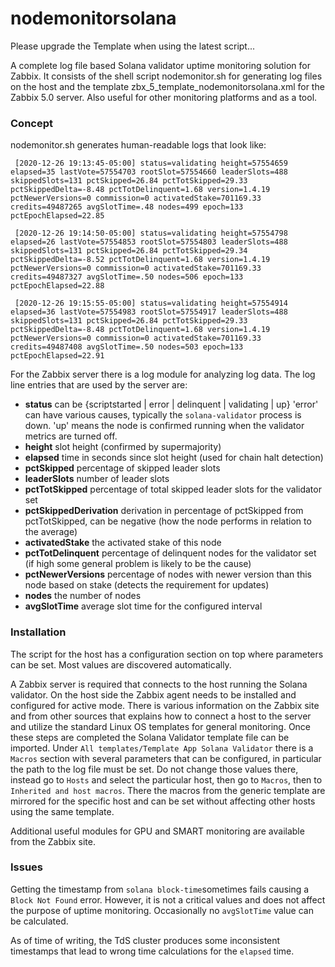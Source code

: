 # nodemonitorsolana

Please upgrade the Template when using the latest script...

A complete log file based Solana validator uptime monitoring solution for Zabbix. It consists of the shell script nodemonitor.sh for generating log files on the host and the template zbx_5_template_nodemonitorsolana.xml for the Zabbix 5.0 server. Also useful for other monitoring platforms and as a tool.

### Concept

nodemonitor.sh generates human-readable logs that look like:

`
[2020-12-26 19:13:45-05:00] status=validating height=57554659 elapsed=35 lastVote=57554703 rootSlot=57554660 leaderSlots=488 skippedSlots=131 pctSkipped=26.84 pctTotSkipped=29.33 pctSkippedDelta=-8.48 pctTotDelinquent=1.68 version=1.4.19 pctNewerVersions=0 commission=0 activatedStake=701169.33 credits=49487265 avgSlotTime=.48 nodes=499 epoch=133 pctEpochElapsed=22.85`
 
`
[2020-12-26 19:14:50-05:00] status=validating height=57554798 elapsed=26 lastVote=57554853 rootSlot=57554803 leaderSlots=488 skippedSlots=131 pctSkipped=26.84 pctTotSkipped=29.34 pctSkippedDelta=-8.52 pctTotDelinquent=1.68 version=1.4.19 pctNewerVersions=0 commission=0 activatedStake=701169.33 credits=49487327 avgSlotTime=.50 nodes=506 epoch=133 pctEpochElapsed=22.88`
 
`
[2020-12-26 19:15:55-05:00] status=validating height=57554914 elapsed=36 lastVote=57554983 rootSlot=57554917 leaderSlots=488 skippedSlots=131 pctSkipped=26.84 pctTotSkipped=29.33 pctSkippedDelta=-8.48 pctTotDelinquent=1.68 version=1.4.19 pctNewerVersions=0 commission=0 activatedStake=701169.33 credits=49487408 avgSlotTime=.50 nodes=503 epoch=133 pctEpochElapsed=22.91`

For the Zabbix server there is a log module for analyzing log data. The log line entries that are used by the server are:

* **status** can be {scriptstarted | error | delinquent | validating | up} 'error' can have various causes, typically the `solana-validator` process is down. 'up' means the node is confirmed running when the validator metrics are turned off.
* **height** slot height (confirmed by supermajority)
* **elapsed** time in seconds since slot height (used for chain halt detection)
* **pctSkipped** percentage of skipped leader slots
* **leaderSlots** number of leader slots
* **pctTotSkipped** percentage of total skipped leader slots for the validator set 
* **pctSkippedDerivation** derivation in percentage of pctSkipped from pctTotSkipped, can be negative (how the node performs in relation to the average)
* **activatedStake** the activated stake of this node
* **pctTotDelinquent** percentage of delinquent nodes for the validator set (if high some general problem is likely to be the cause)
* **pctNewerVersions** percentage of nodes with newer version than this node based on stake (detects the requirement for updates)
* **nodes** the number of nodes
* **avgSlotTime** average slot time for the configured interval

### Installation

The script for the host has a configuration section on top where parameters can be set. Most values are discovered automatically.

A Zabbix server is required that connects to the host running the Solana validator. On the host side the Zabbix agent needs to be installed and configured for active mode. There is various information on the Zabbix site and from other sources that explains how to connect a host to the server and utilize the standard Linux OS templates for general monitoring. Once these steps are completed the Solana Validator template file can be imported. Under `All templates/Template App Solana Validator` there is a `Macros` section with several parameters that can be configured, in particular the path to the log file must be set. Do not change those values there, instead go to `Hosts` and select the particular host, then go to `Macros`, then to `Inherited and host macros`. There the macros from the generic template are mirrored for the specific host and can be set without affecting other hosts using the same template.

Additional useful modules for GPU and SMART monitoring are available from the Zabbix site.

### Issues

Getting the timestamp from `solana block-time`sometimes fails causing a `Block Not Found` error. However, it is not a critical values and does not affect the purpose of uptime monitoring. Occasionally no `avgSlotTime` value can be calculated.

As of time of writing, the TdS cluster produces some inconsistent timestamps that lead to wrong time calculations for the `elapsed` time.

